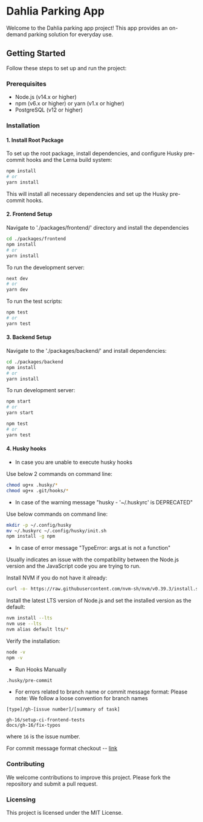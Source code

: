 # Dahlia Parking App

Welcome to the Dahlia parking app project! This app provides an on-demand parking solution for everyday use.

## Getting Started

Follow these steps to set up and run the project:

### Prerequisites

- Node.js (v14.x or higher)
- npm (v6.x or higher) or yarn (v1.x or higher)
- PostgreSQL (v12 or higher)

### Installation

#### 1. Install Root Package

To set up the root package, install dependencies, and configure Husky pre-commit hooks and the Lerna build system:

```bash
npm install
# or
yarn install
```

This will install all necessary dependencies and set up the Husky pre-commit hooks.

#### 2. Frontend Setup

Navigate to './packages/frontend/' directory and install the dependencies

```bash
cd ./packages/frontend
npm install
# or
yarn install
```

To run the development server:

```bash
next dev
# or
yarn dev
```

To run the test scripts:

```bash
npm test
# or
yarn test
```

#### 3. Backend Setup

Navigate to the './packages/backend/' and install dependencies:

```bash
cd ./packages/backend
npm install
# or
yarn install
```

To run development server:

```bash
npm start
# or
yarn start
```

```bash
npm test
# or
yarn test
```
#### 4. Husky hooks
- In case you are unable to execute husky hooks

Use  below 2 commands on command line:
```bash
chmod ug+x .husky/*
chmod ug+x .git/hooks/*
```
- In case of the warning message "husky - '~/.huskyrc' is DEPRECATED"

Use  below commands on command line:
```bash
mkdir -p ~/.config/husky
mv ~/.huskyrc ~/.config/husky/init.sh
npm install -g npm
```
- In case of error message "TypeError: args.at is not a function"

Usually indicates an issue with the compatibility between the Node.js version and the JavaScript code you are trying to run.

Install NVM if you do not have it already:
```bash
curl -o- https://raw.githubusercontent.com/nvm-sh/nvm/v0.39.3/install.sh | bash

```
Install the latest LTS version of Node.js and set the installed version as the default:
```bash
nvm install --lts
nvm use --lts
nvm alias default lts/*
```
Verify the installation:
```bash
node -v
npm -v
```
- Run Hooks Manually
```bash
.husky/pre-commit
```
- For errors related to branch name or commit message format:
Please note: We follow a loose convention for branch names
```
[type]/gh-[issue number]/[summary of task]

gh-16/setup-ci-frontend-tests
docs/gh-16/fix-typos
```
where `16` is the issue number.

For commit message format checkout -- [link](https://www.conventionalcommits.org/en/v1.0.0/)

### Contributing

We welcome contributions to improve this project. Please fork the repository and submit a pull request.

### Licensing

This project is licensed under the MIT License.
